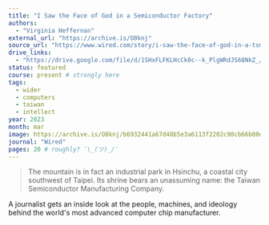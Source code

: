 ```yaml
---
title: "I Saw the Face of God in a Semiconductor Factory"
authors:
  - "Virginia Heffernan"
external_url: "https://archive.is/O8knj"
source_url: "https://www.wired.com/story/i-saw-the-face-of-god-in-a-tsmc-factory/"
drive_links:
  - "https://drive.google.com/file/d/1SHxFLFKLHcCk0c--k_PlgWRdJS68NkZ_/view?usp=drivesdk"
status: featured
course: present # strongly here
tags:
  - wider
  - computers
  - taiwan
  - intellect
year: 2023
month: mar
image: https://archive.is/O8knj/b6932441a67d48b5e3a6113f2202c90cb66b00de.webp
journal: "Wired"
pages: 20 # roughly? ¯\_(ツ)_/¯
---
```


> The mountain is in fact an industrial park in Hsinchu, a coastal city southwest of Taipei.
Its shrine bears an unassuming name: the Taiwan Semiconductor Manufacturing Company.

A journalist gets an inside look at the people, machines, and ideology behind the world's most advanced computer chip manufacturer.
